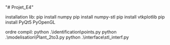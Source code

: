 "# Projet_E4" 

installation lib:
pip install numpy
pip install numpy-stl 
pip install vtkplotlib 
pip install PyQt5 PyOpenGL

ordre compil:
python .\identification\points.py
python .\modelisation\Plant_2to3.py
python .\interface\stl_interf.py

